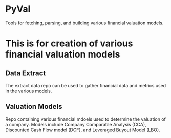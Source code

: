 # PyVal
Tools for fetching, parsing, and building various financial valuation models.

# This is for creation of various financial valuation models

## Data Extract
The extract data repo can be used to gather financial data and metrics used in the various models.


## Valuation Models
Repo containing various financial mdoels used to determine the valuation of a company. Models include Company Comparable Analysis (CCA), Discounted Cash Flow model (DCF), and Leveraged Buyout Model (LBO).

